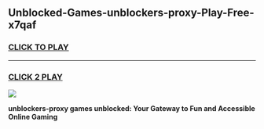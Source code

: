 
## Unblocked-Games-unblockers-proxy-Play-Free-x7qaf
<h3>
<a href="https://premium76.site?title=unblockers-proxy&ref=21A">CLICK TO PLAY</a></h3>
<hr>

<h3>
<a href="https://premium76.site?title=unblockers-proxy&ref=21A">CLICK 2 PLAY</a>
  
</h3>

<a href="https://premium76.site?title=unblockers-proxy&ref=21A"><img src="https://clearcache.store/games.png"></a>


**unblockers-proxy games unblocked: Your Gateway to Fun and Accessible Online Gaming**
